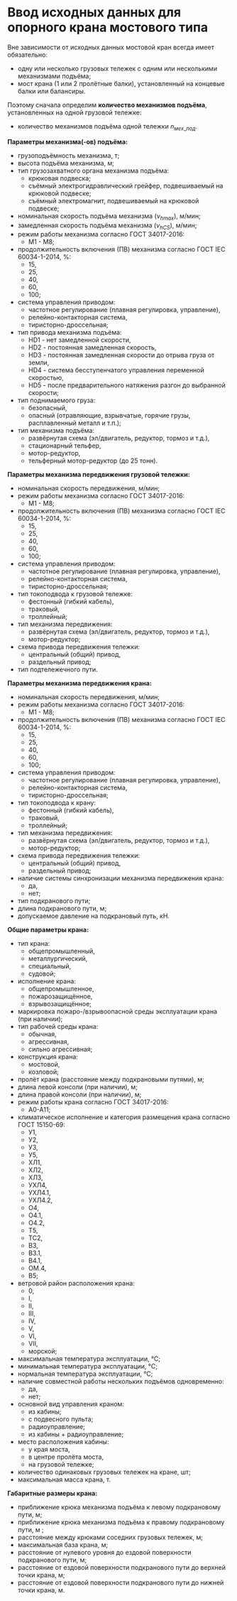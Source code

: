 ﻿
# Ввод исходных данных для опорного крана мостового типа
  
Вне зависимости от исходных данных мостовой кран всегда имеет обязательно:

* одну или несколько грузовых тележек с одним или несколькими механизмами подъёма;
* мост крана (1 или 2 пролётные балки), установленный на концевые балки или балансиры.

Поэтому сначала определим **количество механизмов подъёма**, установленных на одной грузовой тележке:

* количество механизмов подъёма одной тележки $n_{мех\_под}$.

**Параметры механизма(-ов) подъёма:**

* грузоподъёмность механизма, т;
* высота подъёма механизма, м;
* тип грузозахватного органа механизма подъёма:  
	* крюковая подвеска;
	* съёмный электрогидравлический грейфер, подвешиваемый на крюковой подвеске;
	* съёмный электромагнит, подвешиваемый на крюковой подвеске;
* номинальная скорость подъёма механизма ($\nu_{hmax}$), м/мин;
* замедленная скорость подъёма механизма ($\nu_{hCS}$), м/мин;
* режим работы механизма согласно ГОСТ 34017-2016:
	* M1 - M8;
* продолжительность включения (ПВ) механизма согласно ГОСТ IEC 60034-1-2014, %:
	* 15,
	* 25,
	* 40,
	* 60,
	* 100;
* система управления приводом:
	* частотное регулирование (плавная регулировка, управление),
	* релейно-контакторная система,
	* тиристорно-дроссельная;
* тип привода механизма подъёма:
    * HD1 - нет замедленной скорости,
    * HD2 - постоянная замедленная скорость,
    * HD3 - постоянная замедленная скорости до отрыва груза от земли,
    * HD4 - система бесступенчатого управления переменной скоростью,
    * HD5 - после предварительного натяжения разгон до выбранной скорости;
* тип поднимаемого груза:
	* безопасный,
	* опасный (отравляющие, взрывчатые, горячие грузы, расплавленный металл и т.п.);
* тип механизма подъёма:
	* развёрнутая схема (эл/двигатель, редуктор, тормоз и т.д.),
	* стационарный тельфер,
	* мотор-редуктор,
	* тельферный мотор-редуктор (до 25 тонн).

**Параметры механизма передвижения грузовой тележки:**

* номинальная скорость передвижения, м/мин;
* режим работы механизма согласно ГОСТ 34017-2016:
 	* M1 - M8;
* продолжительность включения (ПВ) механизма согласно ГОСТ IEC 60034-1-2014, %:
	* 15,
	* 25,
	* 40,
	* 60,
	* 100;
* система управления приводом:
	* частотное регулирование (плавная регулировка, управление),
	* релейно-контакторная система,
	* тиристорно-дроссельная;
* тип токоподвода к грузовой тележке:
	* фестонный (гибкий кабель),
	* траковый,
	* троллейный;
* тип механизма передвижения:
	* развёрнутая схема (эл/двигатель, редуктор, тормоз и т.д.),
	* мотор-редуктор;
* схема привода передвижения тележки:
	* центральный (общий) привод,
	* раздельный привод;
* тип подтележечного пути.

**Параметры механизма передвижения крана:**

* номинальная скорость передвижения, м/мин;
* режим работы механизма согласно ГОСТ 34017-2016:
 	* M1 - M8;
* продолжительность включения (ПВ) механизма согласно ГОСТ IEC 60034-1-2014, %:
	* 15,
	* 25,
	* 40,
	* 60,
	* 100;
* система управления приводом:
	* частотное регулирование (плавная регулировка, управление),
	* релейно-контакторная система,
	* тиристорно-дроссельная;
* тип токоподвода к крану:
	* фестонный (гибкий кабель),
	* траковый,
	* троллейный;
* тип механизма передвижения:
	* развёрнутая схема (эл/двигатель, редуктор, тормоз и т.д.),
	* мотор-редуктор;
* схема привода передвижения тележки:
	* центральный (общий) привод,
	* раздельный привод;
* наличие системы синхронизации механизма передвижения крана:
	* да,
	* нет;
* тип подкранового пути;
* длина подкранового пути, м;
* допускаемое давление на подкрановый путь, кН.

**Общие параметры крана:**

* тип крана:
	* общепромышленный,
	* металлургический,
	* специальный,
	* судовой;
* исполнение крана:
	* общепромышленное,
	* пожарозащищённое,
	* взрывозащищённое;
* маркировка пожаро-/взрывоопасной среды эксплуатации крана (при наличии);
* тип рабочей среды крана:
	* обычная,
	* агрессивная,
	* сильно агрессивная;
* конструкция крана:
	* мостовой,
	* козловой;
* пролёт крана (расстояние между подкрановыми путями), м;
* длина левой консоли (при наличии), м;
* длина правой консоли (при наличии), м;
* режим работы крана согласно ГОСТ 34017-2016:
	* A0-A11;
* климатическое исполнение и категория размещения крана согласно  ГОСТ 15150-69:
	* У1,
	* У2,
	* У3,
	* У5,
	* ХЛ1,
	* ХЛ2,
	* ХЛ3,
	* УХЛ4,
	* УХЛ4.1,
	* УХЛ4.2,
	* О4,
	* О4.1,
	* О4.2,
	* Т5,
	* ТС2,
	* В3,
	* В3.1,
	* В4.1,
	* ОМ.4,
	* В5;
* ветровой район расположения крана:
	* 0,
	* I,
	* II,
	* III,
	* IV,
	* V,
	* VI,
	* VII,
	* морской;
* максимальная температура эксплуатации, &deg;C;
* минимальная температура эксплуатации, &deg;C;
* нормальная температура эксплуатации, &deg;C;
* наличие совместной работы нескольких подъёмов одновременно:
	* да,
	* нет;
* основной вид управления краном:
	* из кабины;
	* с подвесного пульта;
	* радиоуправление;
	* из кабины + радиоуправление;
* место расположения кабины:
	* у края моста,
	* в центре пролёта моста,
	* на грузовой тележке;
* количество одинаковых грузовых тележек на кране, шт;
* максимальная масса крана, т.

**Габаритные размеры крана:**

* приближение крюка механизма подъёма к левому подкрановому пути, м;
* приближение крюка механизма подъёма к правому подкрановому пути, м ;
* расстояние между крюками соседних грузовых тележек, м;
* максимальная база крана, м;
* расстояние от нулевого уровня до ездовой поверхности подкранового пути, м;
* расстояние от ездовой поверхности подкранового пути до верхней точки крана, м;
* расстояние от ездовой поверхности подкранового пути до нижней точки крана, м.
